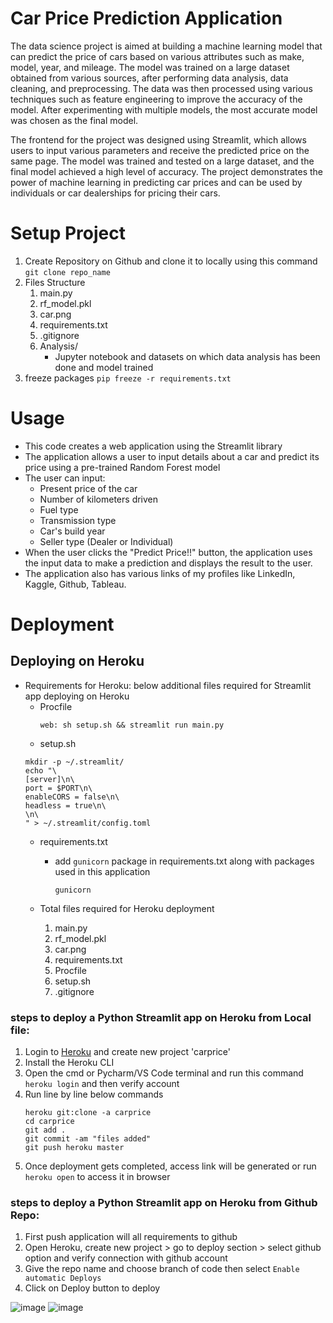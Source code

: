 # Car Price Prediction Application
The data science project is aimed at building a machine learning model that can predict the price of cars based on various attributes such as make, model, year, and mileage. The model was trained on a large dataset obtained from various sources, after performing data analysis, data cleaning, and preprocessing. The data was then processed using various techniques such as feature engineering to improve the accuracy of the model. After experimenting with multiple models, the most accurate model was chosen as the final model.

The frontend for the project was designed using Streamlit, which allows users to input various parameters and receive the predicted price on the same page. The model was trained and tested on a large dataset, and the final model achieved a high level of accuracy. The project demonstrates the power of machine learning in predicting car prices and can be used by individuals or car dealerships for pricing their cars.

# Setup Project
1. Create Repository on Github and clone it to locally using this command `git clone repo_name`
2. Files Structure
   1. main.py
   2. rf_model.pkl
   3. car.png
   4. requirements.txt
   5. .gitignore
   6. Analysis/
      - Jupyter notebook and datasets on which data analysis has been done and model trained
3. freeze packages `pip freeze -r requirements.txt`
         
# Usage
- This code creates a web application using the Streamlit library
- The application allows a user to input details about a car and predict its price using a pre-trained Random Forest model
- The user can input:
  - Present price of the car
  - Number of kilometers driven
  - Fuel type
  - Transmission type
  - Car's build year
  - Seller type (Dealer or Individual)
- When the user clicks the "Predict Price!!" button, the application uses the input data to make a prediction and displays the result to the user.
- The application also has various links of my profiles like LinkedIn, Kaggle, Github, Tableau.

# Deployment
## Deploying on Heroku
   - Requirements for Heroku: below additional files required for Streamlit app deploying on Heroku 
     - Procfile
       ```
       web: sh setup.sh && streamlit run main.py
       ```
     - setup.sh
      ```
      mkdir -p ~/.streamlit/
      echo "\
      [server]\n\
      port = $PORT\n\
      enableCORS = false\n\
      headless = true\n\
      \n\
      " > ~/.streamlit/config.toml
      ```
     - requirements.txt 
       - add `gunicorn` package in requirements.txt along with packages used in this application 
         ```
         gunicorn
         ```
     
     - Total files required for Heroku deployment
       1. main.py
       2. rf_model.pkl
       3. car.png
       4. requirements.txt
       5. Procfile
       6. setup.sh
       7. .gitignore

### steps to deploy a Python Streamlit app on Heroku from Local file:
 1. Login to [Heroku](https://dashboard.heroku.com/) and create new project 'carprice'
 2. Install the Heroku CLI
 3. Open the cmd or Pycharm/VS Code terminal and run this command `heroku login` and then verify account
 4. Run line by line below commands 
    ```
    heroku git:clone -a carprice
    cd carprice
    git add .
    git commit -am "files added"
    git push heroku master
    ```
 5. Once deployment gets completed, access link will be generated or run `heroku open` to access it in browser

### steps to deploy a Python Streamlit app on Heroku from Github Repo:
1. First push application will all requirements to github
2. Open Heroku, create new project > go to deploy section > select github option and verify connection with github account
3. Give the repo name and choose branch of code then select `Enable automatic Deploys` 
4. Click on Deploy button to deploy
    
![image](https://user-images.githubusercontent.com/40932902/212862492-7742486b-0116-402b-bb53-51edf3ae7d9d.png)
![image](https://user-images.githubusercontent.com/40932902/212862806-d45523be-c2e3-4e49-b73d-34c3fe4978d5.png)
